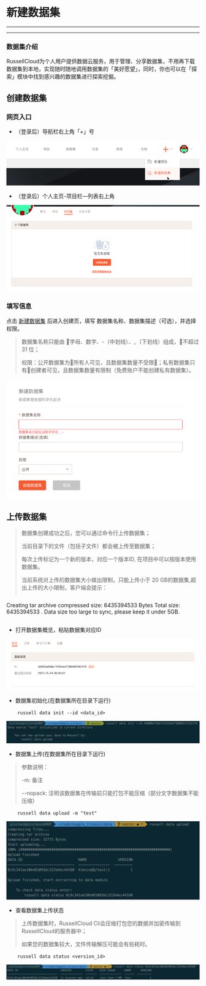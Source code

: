 # 新建数据集

---

<!-- toc -->

---

### 数据集介绍

RussellCloud为个人用户提供数据云服务，用于管理、分享数据集，不用再下载数据集到本地，实现随时随地调用数据集的「美好愿望」，同时，你也可以在「探索」模块中找到感兴趣的数据集进行探索挖掘。


## 创建数据集

### 网页入口

* （登录后）导航栏右上角「+」号

![](/asserts/img/create_dataset_1.png)

* （登录后）个人主页-项目栏—列表右上角

![](/asserts/img/create_dataset_2.png)

### 填写信息

点击 [新建数据集](http://russellcloud.com/dataset/create) 后进入创建页，填写 数据集名称、数据集描述（可选），并选择 权限。

> 数据集名称只能由 字母、数字、-（中划线）、_（下划线）组成，不超过 31 位；
>
> 权限：公开数据集为所有人可见，且数据集数量不受限；私有数据集只有创建者可见，且数据集数量有限制（免费账户不能创建私有数据集）。

![](/asserts/img/create_dataset_3.png)


## 上传数据集

> 数据集创建成功之后，您可以通过命令行上传数据集；
>
> 当前目录下的文件（包括子文件）都会被上传至数据集；
>
> 每次上传标记为一个新的版本，对应一个版本ID, 在项目中可以按版本使用数据集。
>
> 当前系统对上传的数据集大小做出限制，只能上传小于 20 GB的数据集,超出上传的大小限制，客户端会提示：
>
>```
Creating tar archive
compressed size: 6435394533 Bytes
Total size: 6435394533 . Data size too large to sync, please keep it under 5GB.
>```



* 打开数据集概览，粘贴数据集对应ID

![](/asserts/img/upload_dataset_1.png)

* 数据集初始化(在数据集所在目录下运行)
```
    russell data init --id <data_id>
```

![](/asserts/img/upload_dataset_2.png)


* 数据集上传(在数据集所在目录下运行)

> 参数说明：
>
> -m:  备注
>
> --nopack:  注明该数据集在传输前只能打包不能压缩（部分文字数据集不能压缩）

```
    russell data upload -m "test"
```

![](/asserts/img/upload_dataset_3.png)


* 查看数据集上传状态

> 上传数据集时，RussellCloud Cli会压缩打包您的数据并加密传输到RussellCloud的服务器中；
>
> 如果您的数据集较大，文件传输解压可能会有些耗时。

```
    russell data status <version_id>
```

![](/asserts/img/upload_dataset_4.png)

